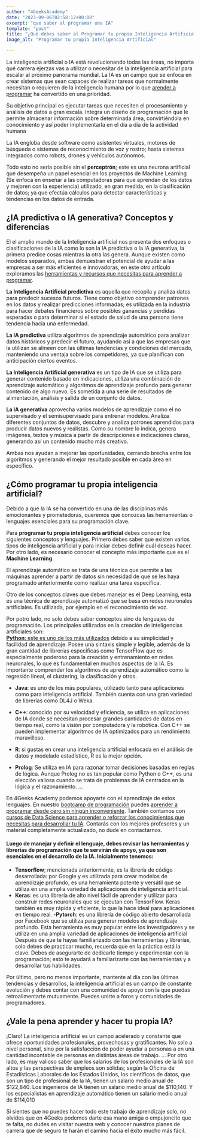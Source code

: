 ```yaml
---
author: "4GeeksAcademy"
date: "2023-09-06T02:58:12+00:00"
excerpt: "que saber al programar una IA"
template: "post"
title: "¿Qué debes saber al Programar tu propia Inteligencia Artificial?"
image_alt: "Programar tu propia Inteligencia Artificial"

---
```


La inteligencia artificial o IA está revolucionando todas las áreas, no importa qué carrera ejerzas vas a utilizar o necesitar de la inteligencia artificial para escalar al próximo panorama mundial. La IA es un campo que se enfoca en crear sistemas que sean capaces de realizar tareas que normalmente necesitan o requieren de la inteligencia humana por lo que [arender a programar](https://4geeksacademy.com/es/aprender-a-programar/aprender-a-programar-desde-cero) ha convertido en una prioridad. 

Su objetivo principal es ejecutar tareas que necesiten el procesamiento y análisis de datos a gran escala. Integra un diseño de programación que le permite almacenar información sobre determinada área, convirtiéndola en conocimiento y así poder implementarla en el día a día de la actividad humana 

La IA engloba desde software como asistentes virtuales, motores de búsqueda o sistemas de reconocimiento de voz y rostro; hasta sistemas integrados como robots, drones y vehículos autónomos. 

Todo esto no sería posible sin el **perceptrón**; este es una neurona artificial que desempeña un papel esencial en los proyectos de Machine Learning (Se enfoca en enseñar a las computadoras para que aprendan de los datos y mejoren con la experiencia) utilizado, en gran medida, en la clasificación de datos; ya que efectúa cálculos para detectar características y tendencias en los datos de entrada. 

## ¿IA predictiva o IA generativa? Conceptos y diferencias

El el amplio mundo de la Inteligencia artificial nos presenta dos enfoques o clasificaciones de la IA como lo son la IA predictiva o la IA generativa, la primera predice cosas mientras la otra las genera. Aunque existen como modelos separados, ambas demuestran el potencial de ayudar a las empresas a ser más eficientes e innovadoras, en este otro artículo exploramos las [herramientas y recursos que necesitas para aprender a programar](https://4geeksacademy.com/es/aprender-a-programar/aprende-a-programacion-desde-cero).


**La Inteligencia Artificial predictiva** es aquella que recopila y analiza datos para predecir sucesos futuros. Tiene como objetivo comprender patrones en los datos y realizar predicciones informadas; es utilizada en la industria para hacer debates financieros sobre posibles ganancias y perdidas esperadas o para determinar si el estado de salud de una persona tiene tendencia hacia una enfermedad. 

**La IA predictiva** utiliza algoritmos de aprendizaje automático para analizar datos históricos y predecir el futuro, ayudando así a que las empresas que la utilizan se alineen con las últimas tendencias y condiciones del mercado, manteniendo una ventaja sobre los competidores, ya que planifican con anticipación ciertos eventos. 

**La Inteligencia Artificial generativa** es un tipo de IA que se utiliza para generar contenido basado en indicaciones, utiliza una combinación de aprendizaje automático y algoritmos de aprendizaje profundo para generar contenido de algo nuevo. Es sometida a una serie de resultados de alimentación, análisis y salida de un conjunto de datos. 

**La IA generativa** aprovecha varios modelos de aprendizaje como el no supervisado y el semisupervisado para entrenar modelos. Analiza diferentes conjuntos de datos, descubre y analiza patrones aprendidos para producir datos nuevos y realistas. Como su nombre lo indica, genera imágenes, textos y música a partir de descripciones e indicaciones claras, generando así un contenido mucho más creativo.

Ambas nos ayudan a mejorar las oportunidades, cerrando brecha entre los algoritmos y generando el mejor resultado posible en cada área en específico. 

## ¿Cómo programar tu propia inteligencia artificial? 

Debido a que la IA se ha convertido en una de las disciplinas más emocionantes y prometedoras, queremos que conozcas las herramientas o lenguajes esenciales para su programación clave. 

Para **programar tu propia inteligencia artificial** debes conocer los siguientes conceptos y lenguajes. Primero debes saber que existen varios tipos de inteligencia artificial y para iniciar debes definir cuál deseas hacer. Por otro lado, es necesario conocer el concepto más importante que es el **Machine Learning**.

El aprendizaje automático se trata de una técnica que permite a las máquinas aprender a partir de datos sin necesidad de que se les haya programado anteriormente como realizar una tarea específica. 

Otro de los conceptos claves que debes manejar es el Deep Learning, esta es una técnica de aprendizaje automatizó que se basa en redes neuronales artificiales. Es utilizada, por ejemplo en el reconocimiento de voz.

Por potro lado, no solo debes saber conceptos sino de lenguajes de programación. Los principales utilizados en la creación de inteligencias artificiales son:  
[**Python**: este es uno de los más utilizados](https://4geeksacademy.com/es/aprender-a-programar/python-uno-de-los-lenguajes-de-programacion-mas-demandados) debido a su simplicidad y facilidad de aprendizaje. Posee una sintaxis simple y legible, además de la gran cantidad de librerías específicas como TensorFlow que es especialmente poderoso para la creación y entrenamiento en redes neuronales, lo que es fundamental en muchos aspectos de la IA.  Es importante comprender los algoritmos de aprendizaje automático como la regresión lineal, el clustering, la clasificación y otros. 
- **Java**: es uno de los más populares, utilizado tanto para aplicaciones como para inteligencia artificial. También cuenta con una gran variedad de librerías como DL4J o Weka. 
- **C++**: conocido por su velocidad y eficiencia, se utiliza en aplicaciones de IA donde se necesitan procesar grandes cantidades de datos en tiempo real, como la visión  por computadora y la robótica. Con C++ se pueden implementar algoritmos de IA optimizados para un rendimiento maravilloso.
- **R**: si gustas en crear una inteligencia artificial enfocada en el análisis de datos y modelado estadístico, R es la mejor opción. 

- **Prolog**: Se utiliza en IA para razonar tomar decisiones basadas en reglas de lógica. Aunque Prolog no es tan popular como Python o C++, es una elección valiosa cuando se trata de problemas de IA centrados en la lógica y el razonamiento.
…

En 4Geeks Academy podemos apoyarte con el aprendizaje de estos lenguajes. En nuestro [bootcamp de programación](https://4geeksacademy.com/es/coding-bootcamps/desarrollador-full-stack?lang=es) puedes [aprender a programar desde cero sin ningún inconveniente](https://4geeksacademy.com/es/aprender-a-programar/aprende-a-programacion-desde-cero). También contamos con [cursos de Data Science para aprender o reforzar los conocimientos que necesitas para desarrollar tu IA](https://4geeksacademy.com/es/coding-bootcamps/curso-datascience-machine-learning). Contarás con los mejores profesores y un material completamente actualizado, no dude en contactarnos. 

#### Luego de manejar y definir el lenguaje, debes revisar las herramientas y librerías de programación que te servirán de apoyo, ya que son esenciales en el desarrollo de la IA. Inicialmente tenemos:

- **Tensorflow**; mencionada anteriormente, es la librería de código desarrollada: por Google y es utilizada para crear modelos de aprendizaje profundo, es una herramienta potente y versátil que se utiliza en una amplia variedad de aplicaciones de inteligencia artificial. 
- **Keras**: es una librería de alto nivel fácil de aprender y utilizar para construir redes neuronales que se ejecutan con TensorFlow. Keras también es muy rápida y eficiente, lo que la hace ideal para aplicaciones en tiempo real.
 -**Pytorch**: es una librería de código abierto desarrollada por Facebook que se utiliza para generar modelos de aprendizaje profundo. Esta herramienta es muy popular entre los investigadores y se utiliza en una amplia variedad de aplicaciones de inteligencia artificial
Después de que te hayas familiarizado con las herramientas y librerías, solo debes de practicar mucho, recuerda que en la práctica está la clave. Debes de asegurarte de dedicarle tiempo y experimentar con la programación; esto te ayudará a familiarizarte con las herramientas y a desarrollar tus habilidades. 

Por último, pero no menos importante, mantente al día con las últimas tendencias y desarrollos, la inteligencia artificial es un campo de constante evolución y debes contar con una comunidad de apoyo con la que puedas retroalimentarte mutuamente. Puedes unirte a foros y comunidades de programadores. 

## ¿Vale la pena aprender y hacer tu propia IA?

¡Claro! La inteligencia artificial es un campo acelerado y constante que ofrece oportunidades profesionales, provechosas y gratificantes. No solo a nivel personal, sino por la satisfacción de poder ayudar a personas a en una cantidad incontable de personas en distintas áreas de trabajo. 
… 
Por otro lado, es muy valioso saber que los salarios de los profesionales de la IA son altos y las perspectivas de empleos son sólidas; según la Oficina de Estadísticas Laborales de los Estados Unidos, los científicos de datos, que son un tipo de profesional de la IA, tienen un salario medio anual de $122,840. Los ingenieros de IA tienen un salario medio anual de $110,140. Y los especialistas en aprendizaje automático tienen un salario medio anual de $114,010

Si sientes que no puedes hacer todo este trabajo de aprendizaje solo, no olvides que en 4Geeks podemos darte esa mano amiga o empujoncito que te falta, no dudes en visitar nuestra web y conocer nuestros planes de carrera que de seguro te harán el camino hacia el éxito mucho más fácil.
